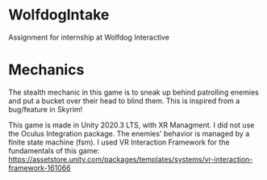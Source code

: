 # WolfdogIntake
Assignment for internship at Wolfdog Interactive


# Mechanics
The stealth mechanic in this game is to sneak up behind patrolling enemies and put a bucket over their head to blind them. This is inspired from a bug/feature in Skyrim!

This game is made in Unity 2020.3 LTS, with XR Managment. I did not use the Oculus Integration package.
The enemies' behavior is managed by a finite state machine (fsm). 
I used VR Interaction Framework for the fundamentals of this game: https://assetstore.unity.com/packages/templates/systems/vr-interaction-framework-161066
